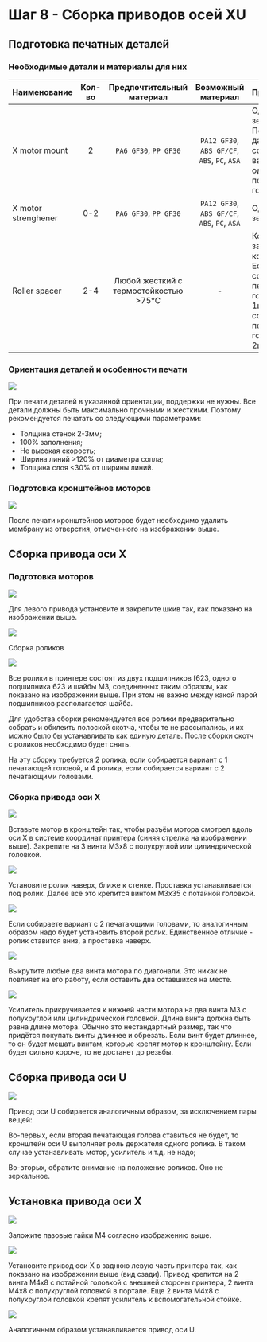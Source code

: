 # Шаг 8 - Сборка приводов осей XU

## Подготовка печатных деталей

### Необходимые детали и материалы для них

| Наименование        | Кол-во |       Предпочтительный материал       |              Возможный материал              | Примечание                                                   |
| :------------------ | :----: | :-----------------------------------: | :------------------------------------------: | :----------------------------------------------------------- |
| X motor mount       |   2    |         `PA6 GF30`, `PP GF30`         | `PA12 GF30`, `ABS GF/CF`, `ABS`, `PC`, `ASA` | Одна зеркально. Печатать обе даже если собираете вариант с одной печатающей головой |
| X motor strenghener |  0-2   |         `PA6 GF30`, `PP GF30`         | `PA12 GF30`, `ABS GF/CF`, `ABS`, `PC`, `ASA` | Одна зеркально                                               |
| Roller spacer       |  2-4   | Любой жесткий с термостойкостью >75°C |                      -                       | Количество зависит от комплектации. Если собираете с 1 печатающей головой, то 1шт. Если собираете с 2 печатающими головами, то 2шт. |

### Ориентация деталей и особенности печати

![](./pics/step_8/s8_orientation.png)

При печати деталей в указанной ориентации, поддержки не нужны. Все детали должны быть максимально прочными и жесткими. Поэтому рекомендуется печатать со следующими параметрами:

- Толщина стенок 2-3мм;
- 100% заполнения;
- Не высокая скорость;
- Ширина линий >120% от диаметра сопла;
- Толщина слоя <30% от ширины линий.

### Подготовка кронштейнов моторов

![](./pics/step_8/s8_motor_mount_prepare.png)

После печати кронштейнов моторов будет необходимо удалить мембрану из отверстия, отмеченного на изображении выше.

## Сборка привода оси X

### Подготовка моторов

![](./pics/step_8/s8_left_motor_prepare.png)

Для левого привода установите и закрепите шкив так, как показано на изображении выше. 

![](./pics/step_8/s8_right_motor_prepare.png)

Сборка роликов 

![](./pics/step_8/s8_roller_assembly.png)

Все ролики в принтере состоят из двух подшипников f623, одного подшипника 623 и шайбы М3, соединенных таким образом, как показано на изображении выше. При этом не важно между какой парой подшипников располагается шайба. 

Для удобства сборки рекомендуется все ролики предварительно собрать и обклеить полоской скотча, чтобы те не рассыпались, и их можно было бы устанавливать как единую деталь. После сборки скотч с роликов необходимо будет снять.

На эту сборку требуется 2 ролика, если собирается вариант с 1 печатающей головой, и 4 ролика, если собирается вариант с 2 печатающими головами.

### Сборка привода оси X

![](./pics/step_8/s8_motor_install.png)

Вставьте мотор в кронштейн так, чтобы разъём мотора смотрел вдоль оси Х в системе координат принтера (синяя стрелка на изображении выше). Закрепите на 3 винта М3х8 с полукруглой или цилиндрической головкой.

![](./pics/step_8/s8_left_drive_1_roller_install.png)

Установите ролик наверх, ближе к стенке. Проставка устанавливается под ролик. Далее всё это крепится винтом М3х35 с потайной головкой.

![](./pics/step_8/s8_left_drive_2_roller_install.png)

Если собираете вариант с 2 печатающими головами, то аналогичным образом надо будет установить второй ролик. Единственное отличие - ролик ставится вниз, а проставка наверх.

![](./pics/step_8/s8_motor_screw_removal.png)

Выкрутите любые два винта мотора по диагонали. Это никак не повлияет на его работу, если оставить два оставшихся на месте.

![](./pics/step_8/s8_motor_strengthener_install.png)

Усилитель прикручивается к нижней части мотора на два винта М3 с полукруглой или цилиндрической головкой. Длина винта должна быть равна длине мотора. Обычно это нестандартный размер, так что придётся покупать винты длиннее и обрезать. Если винт будет длиннее, то он будет мешать винтам, которые крепят мотор к кронштейну. Если будет сильно короче, то не достанет до резьбы.

## Сборка привода оси U

![](./pics/step_8/s8_u_axis_drive_variants.png)

Привод оси U собирается аналогичным образом, за исключением пары вещей:

Во-первых, если вторая печатающая голова ставиться не будет, то кронштейн оси U выполняет роль держателя одного ролика. В таком случае устанавливать мотор, усилитель и т.д. не надо;

Во-вторых, обратите внимание на положение роликов. Оно не зеркальное.

## Установка привода оси X

![](./pics/step_8/s8_left_drive_profile_nuts_install_1.png)

Заложите пазовые гайки М4 согласно изображению выше.

![](./pics/step_8/s8_left_drive_install.png)

Установите привод оси X в заднюю левую часть принтера так, как показано на изображении выше (вид сзади). Привод крепится на 2 винта М4х8 с потайной головкой с внешней стороны принтера, 2 винта М4х8 с полукруглой головкой в портале. Еще 2 винта М4х8 с полукруглой головкой крепят усилитель к вспомогательной стойке.

![](./pics/step_8/s8_right_drive_install.png)

Аналогичным образом устанавливается привод оси U.